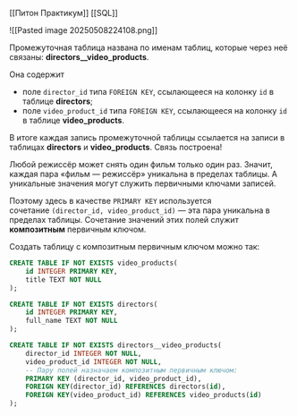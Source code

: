 [[Питон Практикум]]
[[SQL]]

![[Pasted image 20250508224108.png]]


Промежуточная таблица названа по именам таблиц, которые через неё связаны: **directors__video_products**.

Она содержит

- поле `director_id` типа `FOREIGN KEY`, ссылающееся на колонку `id` в таблице **directors**;
- поле `video_product_id` типа `FOREIGN KEY`, ссылающееся на колонку `id` в таблице **video_products**.

В итоге каждая запись промежуточной таблицы ссылается на записи в таблицах **directors** и **video_products**. Связь построена!


Любой режиссёр может снять один фильм только один раз. Значит, каждая пара «фильм — режиссёр» уникальна в пределах таблицы. А уникальные значения могут служить первичными ключами записей.

Поэтому здесь в качестве `PRIMARY KEY` используется сочетание `(director_id, video_product_id)` — эта пара уникальна в пределах таблицы. Сочетание значений этих полей служит **композитным** первичным ключом.

Создать таблицу с композитным первичным ключом можно так:

```sql
CREATE TABLE IF NOT EXISTS video_products(
    id INTEGER PRIMARY KEY,
    title TEXT NOT NULL
);

CREATE TABLE IF NOT EXISTS directors(
    id INTEGER PRIMARY KEY,
    full_name TEXT NOT NULL
);

CREATE TABLE IF NOT EXISTS directors__video_products(    
    director_id INTEGER NOT NULL,
    video_product_id INTEGER NOT NULL,
    -- Пару полей назначаем композитным первичным ключом:
    PRIMARY KEY (director_id, video_product_id),
    FOREIGN KEY(director_id) REFERENCES directors(id),
    FOREIGN KEY(video_product_id) REFERENCES video_products(id)
);
```


